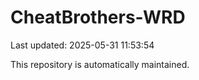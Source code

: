 # CheatBrothers-WRD

Last updated: 2025-05-31 11:53:54

This repository is automatically maintained.
